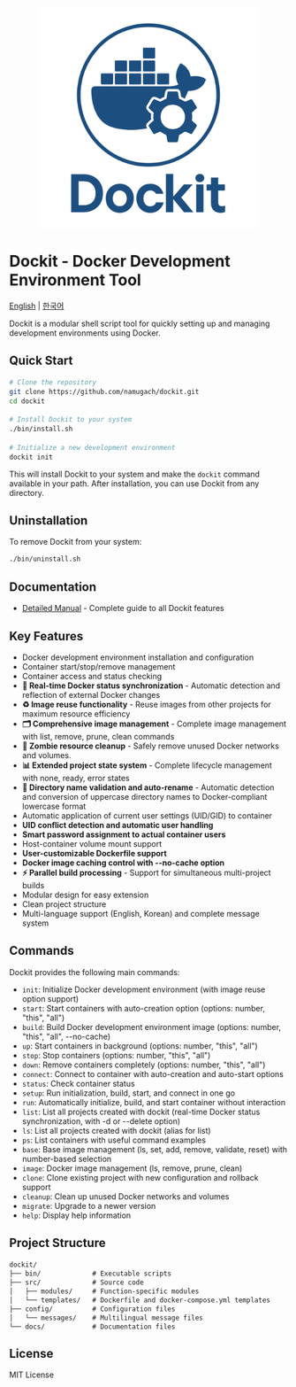 <p align="center">
  <img src="../../docs/logo.png" alt="Dockit Logo" width="400">
</p>

# Dockit - Docker Development Environment Tool

[English](../../docs/en/README.md) | [한국어](../../docs/ko/README.md)

Dockit is a modular shell script tool for quickly setting up and managing development environments using Docker.

## Quick Start

```bash
# Clone the repository
git clone https://github.com/namugach/dockit.git
cd dockit

# Install Dockit to your system
./bin/install.sh

# Initialize a new development environment
dockit init
```

This will install Dockit to your system and make the `dockit` command available in your path. After installation, you can use Dockit from any directory.

## Uninstallation

To remove Dockit from your system:

```bash
./bin/uninstall.sh
```

## Documentation

- [Detailed Manual](./MANUAL.md) - Complete guide to all Dockit features

## Key Features

- Docker development environment installation and configuration
- Container start/stop/remove management
- Container access and status checking
- **🔄 Real-time Docker status synchronization** - Automatic detection and reflection of external Docker changes
- **♻️ Image reuse functionality** - Reuse images from other projects for maximum resource efficiency
- **🗂️ Comprehensive image management** - Complete image management with list, remove, prune, clean commands
- **🧹 Zombie resource cleanup** - Safely remove unused Docker networks and volumes.
- **📊 Extended project state system** - Complete lifecycle management with none, ready, error states
- **📁 Directory name validation and auto-rename** - Automatic detection and conversion of uppercase directory names to Docker-compliant lowercase format
- Automatic application of current user settings (UID/GID) to container
- **UID conflict detection and automatic user handling**
- **Smart password assignment to actual container users**
- Host-container volume mount support
- **User-customizable Dockerfile support**
- **Docker image caching control with --no-cache option**
- **⚡ Parallel build processing** - Support for simultaneous multi-project builds
- Modular design for easy extension
- Clean project structure
- Multi-language support (English, Korean) and complete message system

## Commands

Dockit provides the following main commands:

- `init`: Initialize Docker development environment (with image reuse option support)
- `start`: Start containers with auto-creation option (options: number, "this", "all")
- `build`: Build Docker development environment image (options: number, "this", "all", --no-cache)
- `up`: Start containers in background (options: number, "this", "all")
- `stop`: Stop containers (options: number, "this", "all")
- `down`: Remove containers completely (options: number, "this", "all")
- `connect`: Connect to container with auto-creation and auto-start options
- `status`: Check container status
- `setup`: Run initialization, build, start, and connect in one go
- `run`: Automatically initialize, build, and start container without interaction
- `list`: List all projects created with dockit (real-time Docker status synchronization, with -d or --delete option)
- `ls`: List all projects created with dockit (alias for list)
- `ps`: List containers with useful command examples
- `base`: Base image management (ls, set, add, remove, validate, reset) with number-based selection
- `image`: Docker image management (ls, remove, prune, clean)
- `clone`: Clone existing project with new configuration and rollback support
- `cleanup`: Clean up unused Docker networks and volumes
- `migrate`: Upgrade to a newer version
- `help`: Display help information

## Project Structure

```
dockit/
├── bin/             # Executable scripts
├── src/             # Source code
│   ├── modules/     # Function-specific modules
│   └── templates/   # Dockerfile and docker-compose.yml templates
├── config/          # Configuration files
│   └── messages/    # Multilingual message files
└── docs/            # Documentation files
```

## License

MIT License 